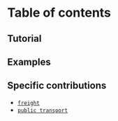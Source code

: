 # Table of contents

## Tutorial 

## Examples

## Specific contributions
* [`freight`](https://github.com/matsim-org/matsim-code-examples/wiki/Freight)
* [`public transport`](https://github.com/matsim-org/matsim-code-examples/wiki/publictransport/pt)